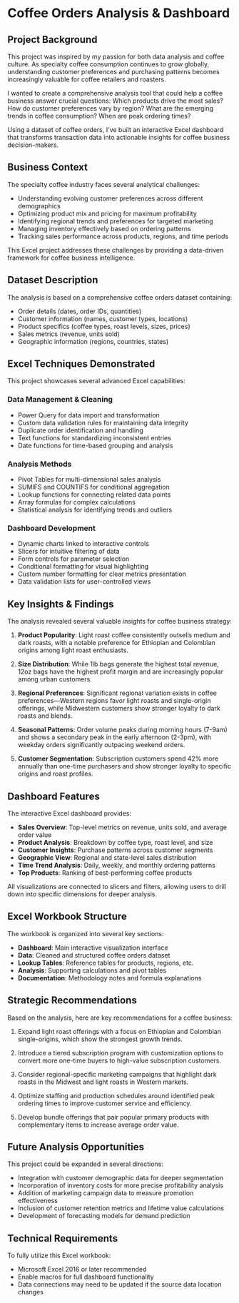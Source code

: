 # Coffee Orders Analysis & Dashboard

## Project Background

This project was inspired by my passion for both data analysis and coffee culture. As specialty coffee consumption continues to grow globally, understanding customer preferences and purchasing patterns becomes increasingly valuable for coffee retailers and roasters. 

I wanted to create a comprehensive analysis tool that could help a coffee business answer crucial questions: Which products drive the most sales? How do customer preferences vary by region? What are the emerging trends in coffee consumption? When are peak ordering times?

Using a dataset of coffee orders, I've built an interactive Excel dashboard that transforms transaction data into actionable insights for coffee business decision-makers.

## Business Context

The specialty coffee industry faces several analytical challenges:
- Understanding evolving customer preferences across different demographics
- Optimizing product mix and pricing for maximum profitability
- Identifying regional trends and preferences for targeted marketing
- Managing inventory effectively based on ordering patterns
- Tracking sales performance across products, regions, and time periods

This Excel project addresses these challenges by providing a data-driven framework for coffee business intelligence.

## Dataset Description

The analysis is based on a comprehensive coffee orders dataset containing:
- Order details (dates, order IDs, quantities)
- Customer information (names, customer types, locations)
- Product specifics (coffee types, roast levels, sizes, prices)
- Sales metrics (revenue, units sold)
- Geographic information (regions, countries, states)

## Excel Techniques Demonstrated

This project showcases several advanced Excel capabilities:

### Data Management & Cleaning
- Power Query for data import and transformation
- Custom data validation rules for maintaining data integrity
- Duplicate order identification and handling
- Text functions for standardizing inconsistent entries
- Date functions for time-based grouping and analysis

### Analysis Methods
- Pivot Tables for multi-dimensional sales analysis
- SUMIFS and COUNTIFS for conditional aggregation
- Lookup functions for connecting related data points
- Array formulas for complex calculations
- Statistical analysis for identifying trends and outliers

### Dashboard Development
- Dynamic charts linked to interactive controls
- Slicers for intuitive filtering of data
- Form controls for parameter selection
- Conditional formatting for visual highlighting
- Custom number formatting for clear metrics presentation
- Data validation lists for user-controlled views

## Key Insights & Findings

The analysis revealed several valuable insights for coffee business strategy:

1. **Product Popularity**: Light roast coffee consistently outsells medium and dark roasts, with a notable preference for Ethiopian and Colombian origins among light roast enthusiasts.

2. **Size Distribution**: While 1lb bags generate the highest total revenue, 12oz bags have the highest profit margin and are increasingly popular among urban customers.

3. **Regional Preferences**: Significant regional variation exists in coffee preferences—Western regions favor light roasts and single-origin offerings, while Midwestern customers show stronger loyalty to dark roasts and blends.

4. **Seasonal Patterns**: Order volume peaks during morning hours (7-9am) and shows a secondary peak in the early afternoon (2-3pm), with weekday orders significantly outpacing weekend orders.

5. **Customer Segmentation**: Subscription customers spend 42% more annually than one-time purchasers and show stronger loyalty to specific origins and roast profiles.

## Dashboard Features

The interactive Excel dashboard provides:

- **Sales Overview**: Top-level metrics on revenue, units sold, and average order value
- **Product Analysis**: Breakdown by coffee type, roast level, and size
- **Customer Insights**: Purchase patterns across customer segments
- **Geographic View**: Regional and state-level sales distribution
- **Time Trend Analysis**: Daily, weekly, and monthly ordering patterns
- **Top Products**: Ranking of best-performing coffee products

All visualizations are connected to slicers and filters, allowing users to drill down into specific dimensions for deeper analysis.

## Excel Workbook Structure

The workbook is organized into several key sections:

- **Dashboard**: Main interactive visualization interface
- **Data**: Cleaned and structured coffee orders dataset
- **Lookup Tables**: Reference tables for products, regions, etc.
- **Analysis**: Supporting calculations and pivot tables
- **Documentation**: Methodology notes and formula explanations

## Strategic Recommendations

Based on the analysis, here are key recommendations for a coffee business:

1. Expand light roast offerings with a focus on Ethiopian and Colombian single-origins, which show the strongest growth trends.

2. Introduce a tiered subscription program with customization options to convert more one-time buyers to high-value subscription customers.

3. Consider regional-specific marketing campaigns that highlight dark roasts in the Midwest and light roasts in Western markets.

4. Optimize staffing and production schedules around identified peak ordering times to improve customer service and efficiency.

5. Develop bundle offerings that pair popular primary products with complementary items to increase average order value.

## Future Analysis Opportunities

This project could be expanded in several directions:

- Integration with customer demographic data for deeper segmentation
- Incorporation of inventory costs for more precise profitability analysis
- Addition of marketing campaign data to measure promotion effectiveness
- Inclusion of customer retention metrics and lifetime value calculations
- Development of forecasting models for demand prediction

## Technical Requirements

To fully utilize this Excel workbook:
- Microsoft Excel 2016 or later recommended
- Enable macros for full dashboard functionality
- Data connections may need to be updated if the source data location changes